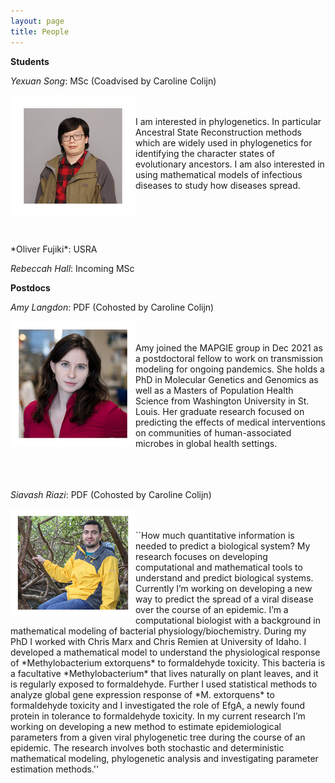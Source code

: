 ```yaml
---
layout: page
title: People
---
```

**Students**

*Yexuan Song*: MSc (Coadvised by Caroline Colijn)

<img align="left" src="people/Yexuan2.png" alt="Yexuan Song">
<br/><br/> 
I am interested in phylogenetics. In particular Ancestral State Reconstruction methods which are widely used in phylogenetics for identifying the character states of evolutionary ancestors.  I am also interested in using mathematical models of infectious diseases to study how diseases spread.
 <br/><br/> <br/><br/> <br/><br/> 
*Oliver Fujiki*: USRA 

*Rebeccah Hall*: Incoming MSc

**Postdocs**

*Amy Langdon*: PDF (Cohosted by Caroline Colijn)

<img align="left" src="people/Amy2.png" alt="Amy Langdon">
<br/><br/> 
Amy joined the MAPGIE group in Dec 2021 as a postdoctoral fellow to work on transmission modeling for ongoing pandemics. She holds a PhD in Molecular Genetics and Genomics as well as a Masters of Population Health Science from Washington University in St. Louis. Her graduate research focused on predicting the effects of medical interventions on communities of human-associated microbes in global health settings.
 <br/><br/> <br/><br/>

*Siavash Riazi*: PDF (Cohosted by Caroline Colijn)

<img align="left" src="people/Siavash2.png" alt="Siavash Riazi">
<br/><br/> 
``How much quantitative information is needed to predict a biological system? My research focuses on developing computational and mathematical tools to understand and predict biological systems. Currently I’m working on developing a new way to predict the spread of a viral disease over the course of an epidemic. I’m a computational biologist with a background in mathematical modeling of bacterial physiology/biochemistry. During my PhD I worked with Chris Marx and Chris Remien at University of Idaho. I developed a mathematical model to understand the physiological response of *Methylobacterium extorquens* to formaldehyde toxicity. This bacteria is a facultative *Methylobacterium* that lives naturally on plant leaves, and it is regularly exposed to formaldehyde. Further I used statistical methods to analyze global gene expression response of *M. extorquens* to formaldehyde toxicity and I investigated the role of EfgA, a newly found protein in tolerance to formaldehyde toxicity. In my current research I’m working on developing a new method to estimate epidemiological parameters from a given viral phylogenetic tree during the course of an epidemic. The research involves both stochastic and deterministic mathematical modeling, phylogenetic analysis and investigating parameter estimation methods.''
